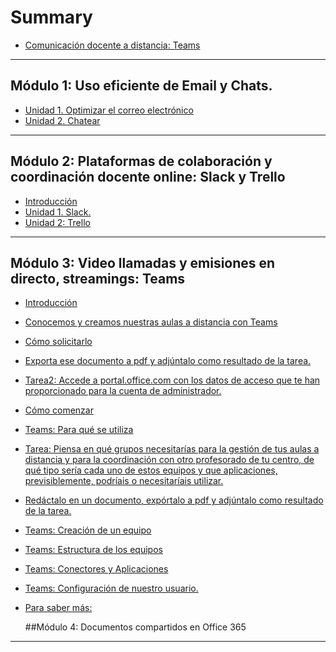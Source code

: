 # Summary

* [Comunicación docente a distancia: Teams](README.md)

---

## Módulo 1: Uso eficiente de Email y Chats.
* [Unidad 1. Optimizar el correo electrónico](unidad_1_optimizar_el_correo_electronico.md)
* [Unidad 2. Chatear](unidad_2_chatear.md)

---

## Módulo 2: Plataformas de colaboración y coordinación docente online: Slack y Trello

* [Introducción](READMEM2.md)
* [Unidad 1. Slack. ](unidad_1_slack.md)
* [Unidad 2: Trello](unidad_2_trello.md)

---

## Módulo 3: Video llamadas y emisiones en directo, streamings: Teams

* [Introducción](READMEm3.md)
* [Conocemos y creamos nuestras aulas a distancia con Teams ](conocemos.md)
* [Cómo solicitarlo](como_solicitarlo.md)
* [Exporta ese documento a pdf y adjúntalo como resultado de la tarea.](exporta_ese_documento_a_pdf_y_adjuntalo_como_resul.md)
* [Tarea2: Accede a portal.office.com con los datos de acceso que te han proporcionado para la cuenta de administrador.](tarea2_accede_a_portalofficecom_con_los_datos_de_a.md)
* [Cómo comenzar](como_comenzar.md)
* [Teams: Para qué se utiliza](teams_para_que_se_utiliza.md)
* [Tarea: Piensa en qué grupos necesitarías para la gestión de tus aulas a distancia y para la coordinación con otro profesorado de tu centro, de qué tipo sería cada uno de estos equipos y que aplicaciones, previsiblemente, podríais o necesitaríais utilizar. ](tarea_piensa_en_que_grupos_necesitarias_para_la_ge.md)
* [Redáctalo en un documento, expórtalo a pdf y adjúntalo como resultado de la tarea.](redactalo_en_un_documento,_exportalo_a_pdf_y_adjun.md)
* [Teams: Creación de un equipo](teams_creacion_de_un_equipo.md)
* [Teams: Estructura de los equipos](teams_estructura_de_los_equipos.md)
* [Teams: Conectores y Aplicaciones](teams_conectores_y_aplicaciones.md)
* [Teams: Configuración de nuestro usuario.](teams_configuracion_de_nuestro_usuario.md)
* [Para saber más:](para_saber_mas.md)

  ##Módulo 4: Documentos compartidos en Office 365

---